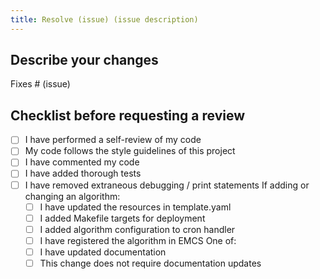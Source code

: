 ```yaml
---
title: Resolve (issue) (issue description)
---
```

## Describe your changes

Fixes # (issue)

## Checklist before requesting a review
- [ ] I have performed a self-review of my code
- [ ] My code follows the style guidelines of this project
- [ ] I have commented my code
- [ ] I have added thorough tests
- [ ] I have removed extraneous debugging / print statements
  If adding or changing an algorithm:
    - [ ] I have updated the resources in template.yaml
    - [ ] I added Makefile targets for deployment
    - [ ] I added algorithm configuration to cron handler
    - [ ] I have registered the algorithm in EMCS
  One of:
    - [ ] I have updated documentation
    - [ ] This change does not require documentation updates
